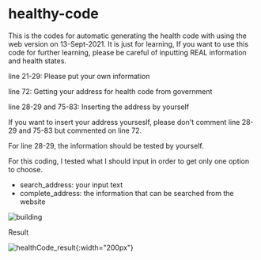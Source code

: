 # healthy-code
This is the codes for automatic generating the health code with using the web version on 13-Sept-2021. It is just for learning, If you want to use this code for further learning, please be careful of inputting REAL information and health states.

line 21-29: Please put your own information

line 72: Getting your address for health code from government

line 28-29 and 75-83: Inserting the address by yourself

If you want to insert your address yourseslf, please don't comment line 28-29 and 75-83 but commented on line 72.

For line 28-29, the information should be tested by yourself.

For this coding, I tested what I should input in order to get only one option to choose.
- search_address: your input text
- complete_address: the information that can be searched from the website

![building](https://github.com/kaian0414/healthy-code/blob/main/building.png)

Result

![healthCode_result](https://github.com/kaian0414/healthy-code/blob/main/healthCode_result.jpg){:width="200px"}
